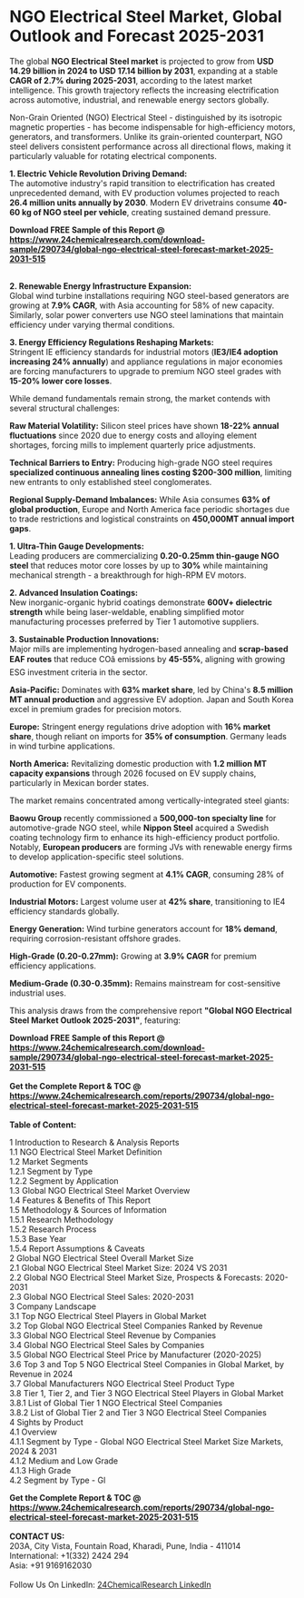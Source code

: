 <h1>NGO Electrical Steel Market, Global Outlook and Forecast 2025-2031</h1><p>The global <strong>NGO Electrical Steel market</strong> is projected to grow from <strong>USD 14.29 billion in 2024 to USD 17.14 billion by 2031</strong>, expanding at a stable <strong>CAGR of 2.7% during 2025-2031</strong>, according to the latest market intelligence. This growth trajectory reflects the increasing electrification across automotive, industrial, and renewable energy sectors globally.</p><p>Non-Grain Oriented (NGO) Electrical Steel - distinguished by its isotropic magnetic properties - has become indispensable for high-efficiency motors, generators, and transformers. Unlike its grain-oriented counterpart, NGO steel delivers consistent performance across all directional flows, making it particularly valuable for rotating electrical components.</p><p><strong>1. Electric Vehicle Revolution Driving Demand:</strong><br>
The automotive industry's rapid transition to electrification has created unprecedented demand, with EV production volumes projected to reach <strong>26.4 million units annually by 2030</strong>. Modern EV drivetrains consume <strong>40-60 kg of NGO steel per vehicle</strong>, creating sustained demand pressure.</p><div><b>Download FREE Sample of this Report @ 
            <a href="https://www.24chemicalresearch.com/download-sample/290734/global-ngo-electrical-steel-forecast-market-2025-2031-515">
            https://www.24chemicalresearch.com/download-sample/290734/global-ngo-electrical-steel-forecast-market-2025-2031-515</a></b></div><br><p><strong>2. Renewable Energy Infrastructure Expansion:</strong><br>
Global wind turbine installations requiring NGO steel-based generators are growing at <strong>7.9% CAGR</strong>, with Asia accounting for 58% of new capacity. Similarly, solar power converters use NGO steel laminations that maintain efficiency under varying thermal conditions.</p><p><strong>3. Energy Efficiency Regulations Reshaping Markets:</strong><br>
Stringent IE efficiency standards for industrial motors (<strong>IE3/IE4 adoption increasing 24% annually</strong>) and appliance regulations in major economies are forcing manufacturers to upgrade to premium NGO steel grades with <strong>15-20% lower core losses</strong>.</p><p>While demand fundamentals remain strong, the market contends with several structural challenges:</p><p><strong>Raw Material Volatility:</strong> Silicon steel prices have shown <strong>18-22% annual fluctuations</strong> since 2020 due to energy costs and alloying element shortages, forcing mills to implement quarterly price adjustments.</p><p><strong>Technical Barriers to Entry:</strong> Producing high-grade NGO steel requires <strong>specialized continuous annealing lines costing $200-300 million</strong>, limiting new entrants to only established steel conglomerates.</p><p><strong>Regional Supply-Demand Imbalances:</strong> While Asia consumes <strong>63% of global production</strong>, Europe and North America face periodic shortages due to trade restrictions and logistical constraints on <strong>450,000MT annual import gaps</strong>.</p><p><strong>1. Ultra-Thin Gauge Developments:</strong><br>
Leading producers are commercializing <strong>0.20-0.25mm thin-gauge NGO steel</strong> that reduces motor core losses by up to <strong>30%</strong> while maintaining mechanical strength - a breakthrough for high-RPM EV motors.</p><p><strong>2. Advanced Insulation Coatings:</strong><br>
New inorganic-organic hybrid coatings demonstrate <strong>600V+ dielectric strength</strong> while being laser-weldable, enabling simplified motor manufacturing processes preferred by Tier 1 automotive suppliers.</p><p><strong>3. Sustainable Production Innovations:</strong><br>
Major mills are implementing hydrogen-based annealing and <strong>scrap-based EAF routes</strong> that reduce COâ emissions by <strong>45-55%</strong>, aligning with growing ESG investment criteria in the sector.</p><p><strong>Asia-Pacific:</strong> Dominates with <strong>63% market share</strong>, led by China's <strong>8.5 million MT annual production</strong> and aggressive EV adoption. Japan and South Korea excel in premium grades for precision motors.</p><p><strong>Europe:</strong> Stringent energy regulations drive adoption with <strong>16% market share</strong>, though reliant on imports for <strong>35% of consumption</strong>. Germany leads in wind turbine applications.</p><p><strong>North America:</strong> Revitalizing domestic production with <strong>1.2 million MT capacity expansions</strong> through 2026 focused on EV supply chains, particularly in Mexican border states.</p><p>The market remains concentrated among vertically-integrated steel giants:</p><p><strong>Baowu Group</strong> recently commissioned a <strong>500,000-ton specialty line</strong> for automotive-grade NGO steel, while <strong>Nippon Steel</strong> acquired a Swedish coating technology firm to enhance its high-efficiency product portfolio. Notably, <strong>European producers</strong> are forming JVs with renewable energy firms to develop application-specific steel solutions.</p><p><strong>Automotive:</strong> Fastest growing segment at <strong>4.1% CAGR</strong>, consuming 28% of production for EV components.</p><p><strong>Industrial Motors:</strong> Largest volume user at <strong>42% share</strong>, transitioning to IE4 efficiency standards globally.</p><p><strong>Energy Generation:</strong> Wind turbine generators account for <strong>18% demand</strong>, requiring corrosion-resistant offshore grades.</p><p><strong>High-Grade (0.20-0.27mm):</strong> Growing at <strong>3.9% CAGR</strong> for premium efficiency applications.</p><p><strong>Medium-Grade (0.30-0.35mm):</strong> Remains mainstream for cost-sensitive industrial uses.</p><p>This analysis draws from the comprehensive report <strong>"Global NGO Electrical Steel Market Outlook 2025-2031"</strong>, featuring:</p><div><b>Download FREE Sample of this Report @ 
            <a href="https://www.24chemicalresearch.com/download-sample/290734/global-ngo-electrical-steel-forecast-market-2025-2031-515">
            https://www.24chemicalresearch.com/download-sample/290734/global-ngo-electrical-steel-forecast-market-2025-2031-515</a></b></div><br><div><b>Get the Complete Report & TOC @ 
            <a href="https://www.24chemicalresearch.com/reports/290734/global-ngo-electrical-steel-forecast-market-2025-2031-515">
            https://www.24chemicalresearch.com/reports/290734/global-ngo-electrical-steel-forecast-market-2025-2031-515</a></b></div><br>
            <b>Table of Content:</b><p>1 Introduction to Research & Analysis Reports<br />
 1.1 NGO Electrical Steel Market Definition<br />
 1.2 Market Segments<br />
 1.2.1 Segment by Type<br />
 1.2.2 Segment by Application<br />
 1.3 Global NGO Electrical Steel Market Overview<br />
 1.4 Features & Benefits of This Report<br />
 1.5 Methodology & Sources of Information<br />
 1.5.1 Research Methodology<br />
 1.5.2 Research Process<br />
 1.5.3 Base Year<br />
 1.5.4 Report Assumptions & Caveats<br />
2 Global NGO Electrical Steel Overall Market Size<br />
 2.1 Global NGO Electrical Steel Market Size: 2024 VS 2031<br />
 2.2 Global NGO Electrical Steel Market Size, Prospects & Forecasts: 2020-2031<br />
 2.3 Global NGO Electrical Steel Sales: 2020-2031<br />
3 Company Landscape<br />
 3.1 Top NGO Electrical Steel Players in Global Market<br />
 3.2 Top Global NGO Electrical Steel Companies Ranked by Revenue<br />
 3.3 Global NGO Electrical Steel Revenue by Companies<br />
 3.4 Global NGO Electrical Steel Sales by Companies<br />
 3.5 Global NGO Electrical Steel Price by Manufacturer (2020-2025)<br />
 3.6 Top 3 and Top 5 NGO Electrical Steel Companies in Global Market, by Revenue in 2024<br />
 3.7 Global Manufacturers NGO Electrical Steel Product Type<br />
 3.8 Tier 1, Tier 2, and Tier 3 NGO Electrical Steel Players in Global Market<br />
 3.8.1 List of Global Tier 1 NGO Electrical Steel Companies<br />
 3.8.2 List of Global Tier 2 and Tier 3 NGO Electrical Steel Companies<br />
4 Sights by Product<br />
 4.1 Overview<br />
 4.1.1 Segment by Type - Global NGO Electrical Steel Market Size Markets, 2024 & 2031<br />
 4.1.2 Medium and Low Grade<br />
 4.1.3 High Grade<br />
 4.2 Segment by Type - Gl</p><div><b>Get the Complete Report & TOC @ 
            <a href="https://www.24chemicalresearch.com/reports/290734/global-ngo-electrical-steel-forecast-market-2025-2031-515">
            https://www.24chemicalresearch.com/reports/290734/global-ngo-electrical-steel-forecast-market-2025-2031-515</a></b></div><br><b>CONTACT US:</b><br>
            203A, City Vista, Fountain Road, Kharadi, Pune, India - 411014<br>
            International: +1(332) 2424 294<br>
            Asia: +91 9169162030 <br><br>
            Follow Us On LinkedIn: <a href="https://www.linkedin.com/company/24chemicalresearch/">24ChemicalResearch LinkedIn</a>